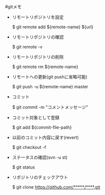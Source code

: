 #gitメモ

- リモートリポジトリを設定

    $ git remote add ${remote-name} ${url}

- リモートリポジトリの確認

    $ git remote -v 

- リモートリポジトリの削除

    $ git remote rm ${remote-name}

- リモートへの更新(git pushに省略可能)

    $ git push -u ${remote-name} master

- コミット

    $ git commit -m "コメントメッセージ" 

- コミット対象として登録

    $ git add ${commit-file-path} 

- 以前のコミット内容に戻す(revert)

    $ git checkout -f

- ステータスの確認(svn -u st)
    
    $ git status

- リポジトリのチェックアウト
    
    $ git clone https://github.com/*****/****.git

